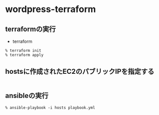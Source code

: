 # wordpress-terraform

## terraformの実行
* terraform
```
% terraform init
% terraform apply
```
## hostsに作成されたEC2のパブリックIPを指定する
```

```
## ansibleの実行
```
% ansible-playbook -i hosts playbook.yml
```

